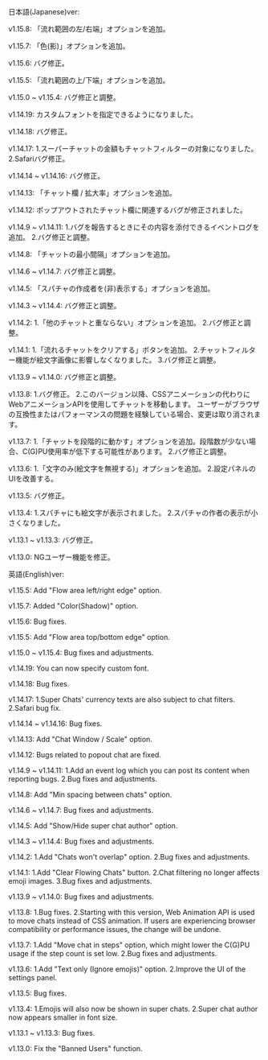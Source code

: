 日本語(Japanese)ver:

v1.15.8:
「流れ範囲の左/右端」オプションを追加。

v1.15.7:
「色(影)」オプションを追加。

v1.15.6:
バグ修正。

v1.15.5:
「流れ範囲の上/下端」オプションを追加。

v1.15.0 ~ v1.15.4:
バグ修正と調整。

v1.14.19:
カスタムフォントを指定できるようになりました。

v1.14.18:
バグ修正。

v1.14.17:
1.スーパーチャットの金額もチャットフィルターの対象になりました。
2.Safariバグ修正。

v1.14.14 ~ v1.14.16:
バグ修正。

v1.14.13:
「チャット欄 / 拡大率」オプションを追加。

v1.14.12:
ポップアウトされたチャット欄に関連するバグが修正されました。 

v1.14.9 ~ v1.14.11:
1.バグを報告するときにその内容を添付できるイベントログを追加。
2.バグ修正と調整。

v1.14.8:
「チャットの最小間隔」オプションを追加。

v1.14.6 ~ v1.14.7:
バグ修正と調整。

v1.14.5:
「スパチャの作成者を(非)表示する」オプションを追加。

v1.14.3 ~ v1.14.4:
バグ修正と調整。

v1.14.2:
1.「他のチャットと重ならない」オプションを追加。
2.バグ修正と調整。

v1.14.1:
1.「流れるチャットをクリアする」ボタンを追加。
2.チャットフィルター機能が絵文字画像に影響しなくなりました。
3.バグ修正と調整。

v1.13.9 ~ v1.14.0:
バグ修正と調整。

v1.13.8:
1.バグ修正。
2.このバージョン以降、CSSアニメーションの代わりにWebアニメーションAPIを使用してチャットを移動します。
ユーザーがブラウザの互換性またはパフォーマンスの問題を経験している場合、変更は取り消されます。

v1.13.7:
1.「チャットを段階的に動かす」オプションを追加。段階数が少ない場合、C(G)PU使用率が低下する可能性があります。
2.バグ修正と調整。

v1.13.6:
1.「文字のみ(絵文字を無視する)」オプションを追加。
2.設定パネルのUIを改善する。

v1.13.5:
バグ修正。

v1.13.4:
1.スパチャにも絵文字が表示されました。
2.スパチャの作者の表示が小さくなりました。 

v1.13.1 ~ v1.13.3:
バグ修正。

v1.13.0:
NGユーザー機能を修正。


英語(English)ver:

v1.15.5:
Add "Flow area left/right edge" option.

v1.15.7:
Added "Color(Shadow)" option.

v1.15.6:
Bug fixes.

v1.15.5:
Add "Flow area top/bottom edge" option.

v1.15.0 ~ v1.15.4:
Bug fixes and adjustments.

v1.14.19:
You can now specify custom font.

v1.14.18:
Bug fixes.

v1.14.17:
1.Super Chats' currency texts are also subject to chat filters.
2.Safari bug fix.

v1.14.14 ~ v1.14.16:
Bug fixes.

v1.14.13:
Add "Chat Window / Scale" option.

v1.14.12:
Bugs related to popout chat are fixed.

v1.14.9 ~ v1.14.11:
1.Add an event log which you can post its content when reporting bugs.
2.Bug fixes and adjustments.

v1.14.8:
Add "Min spacing between chats" option.

v1.14.6 ~ v1.14.7:
Bug fixes and adjustments.

v1.14.5:
Add "Show/Hide super chat author" option.

v1.14.3 ~ v1.14.4:
Bug fixes and adjustments.

v1.14.2:
1.Add "Chats won't overlap" option.
2.Bug fixes and adjustments.

v1.14.1:
1.Add "Clear Flowing Chats" button.
2.Chat filtering no longer affects emoji images. 
3.Bug fixes and adjustments.

v1.13.9 ~ v1.14.0:
Bug fixes and adjustments.

v1.13.8:
1.Bug fixes.
2.Starting with this version, Web Animation API is used to move chats instead of CSS animation.
If users are experiencing browser compatibility or performance issues, the change will be undone.

v1.13.7:
1.Add "Move chat in steps" option, which might lower the C(G)PU usage if the step count is set low.
2.Bug fixes and adjustments.

v1.13.6:
1.Add "Text only (Ignore emojis)" option.
2.Improve the UI of the settings panel.

v1.13.5:
Bug fixes.

v1.13.4:
1.Emojis will also now be shown in super chats.
2.Super chat author now appears smaller in font size.

v1.13.1 ~ v1.13.3:
Bug fixes.

v1.13.0:
Fix the "Banned Users" function.
